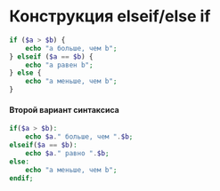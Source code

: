 # Конструкция elseif/else if

```php
if ($a > $b) {
    echo "a больше, чем b";
} elseif ($a == $b) {
    echo "a равен b";
} else {
    echo "a меньше, чем b";
}
```
#### Второй вариант синтаксиса

```php
if($a > $b):
    echo $a." больше, чем ".$b;
elseif($a == $b):
    echo $a." равно ".$b;
else:
    echo "a меньше, чем b";
endif;
```

